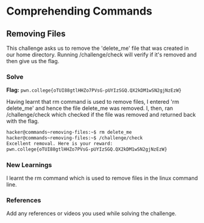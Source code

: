 # Comprehending Commands

## Removing Files
This challenge asks us to remove the 'delete_me' file that was created in our home directory. Running /challenge/check will verify if it's removed and then give us the flag. 

### Solve
**Flag:** `pwn.college{oTUI88gtlHHZo7PVsG-pUYIzSGQ.QX2kDM1wSN2gjNzEzW}`

Having learnt that rm command is used to remove files, I entered 'rm delete_me' and hence the file delete_me was removed. I, then, ran /challenge/check which checked if the file was removed and returned back with the flag. 

```bash
hacker@commands~removing-files:~$ rm delete_me 
hacker@commands~removing-files:~$ /challenge/check
Excellent removal. Here is your reward:
pwn.college{oTUI88gtlHHZo7PVsG-pUYIzSGQ.QX2kDM1wSN2gjNzEzW}
```

### New Learnings
I learnt the rm command which is used to remove files in the linux command line.  

### References 
Add any references or videos you used while solving the challenge.

